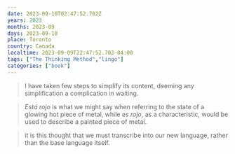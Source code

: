 ```yaml
---
date: 2023-09-10T02:47:52.702Z
years: 2023
months: 2023-09
days: 2023-09-10
place: Toronto
country: Canada
localtime: 2023-09-09T22:47:52.702-04:00
tags: ["The Thinking Method","lingo"]
categories: ["book"]
---
```

> I have taken few steps to simplify its content, deeming any simplification a complication in waiting.

> *Está rojo* is what we might say when referring to the state of a glowing hot piece of metal, while *es rojo*, as a characteristic, would be used to describe a painted piece of metal. 

> it is this thought that we must transcribe into our new language, rather than the base language itself.
